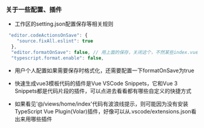 ### 关于一些配置、插件

- 工作区的setting.json配置保存等相关规则
```js
 "editor.codeActionsOnSave": {
    "source.fixAll.eslint": true
  },
  "editor.formatOnSave": false, // 用上面的保存，关闭这个，不然某些index.vue还是4个空格报错
  "typescript.format.enable": false,
```

- 用户个人配置如果需要保存时格式化，还需要配置一下formatOnSave为true

- 快速生成vue3模板代码的插件是Vue VSCode Snippets，它和Vue 3 Snippets都是代码片段的插件，可以点进去看看都有哪些自定义的快捷方式

- 如果看见'@/views/home/index'代码有波浪线提示，则可能因为没有安装TypeScript Vue Plugin(Volar)插件，好像可以从.vscode/extensions.json看出来用哪些插件